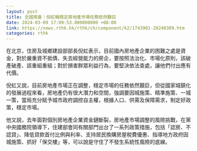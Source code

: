 ```yaml
---
layout: post
title: 全國兩會｜倪虹稱穩定房地產市場任務依然艱巨
date: 2024-03-09 17:09:53.000000000 +08:00
link: https://news.rthk.hk/rthk/ch/component/k2/1743901-20240309.htm
categories: rthk
---
```


在北京，住房及城鄉建設部部長倪虹表示，目前國內房地產企業的困難之處是資金，對於嚴重資不抵債、失去經營能力的房企，要按照法治化、市場化原則，該破產破產、該重組重組；對於損害群眾利益行為，要堅決依法查處，讓他們付出應有代價。

倪虹又說，目前房地產市場正在調整，穩定市場的任務依然艱巨，但從國家城鎮化的發展過程來看，房地產仍有很大潛力和空間，強調要因城施策、精準施策、一城一策，當局充分賦予城市政府調控自主權，根據人口、供需及保障需求，制定好政策，穩定市場。

他又說，去年面對個別房地產企業資金鏈斷裂，房地產市場調整的風險挑戰，在黨中央國務院領導下，住建部會同有關部門出台了一系列政策措施，包括「認房、不認貸」、降低貸款首付比例與利率、支持居民換購房屋稅費優惠、指導地方政府因城施策、抓好「保交樓」等，可以說是守住了不發生系統性風險的底線。

